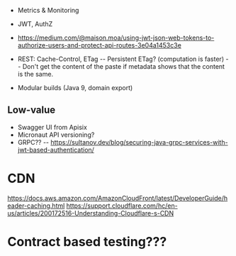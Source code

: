 
- Metrics & Monitoring
- JWT, AuthZ
-  https://medium.com/@maison.moa/using-jwt-json-web-tokens-to-authorize-users-and-protect-api-routes-3e04a1453c3e

- REST: Cache-Control, ETag
-- Persistent ETag? (computation is faster)
-- Don't get the content of the paste if metadata shows that the content is the same.
- Modular builds (Java 9, domain export)

## Low-value
- Swagger UI from Apisix
- Micronaut API versioning?
- GRPC??
-- https://sultanov.dev/blog/securing-java-grpc-services-with-jwt-based-authentication/

# CDN
https://docs.aws.amazon.com/AmazonCloudFront/latest/DeveloperGuide/header-caching.html
https://support.cloudflare.com/hc/en-us/articles/200172516-Understanding-Cloudflare-s-CDN

# Contract based testing???
